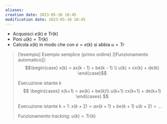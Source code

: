 ```yaml
---
aliases: 
creation date: 2023-05-10 10:45
modification date: 2023-05-10 10:45
---
```


- Acqusisci $e(k)$ e $Tr(k)$
- Poni $u(k) = Tr(k)$
- Calcola $x(k)$ in modo che con $e = e(k)$ si abbia $u=Tr$

>[!esempio] Esempio semplice (primo ordine)
>[[Funzionamento automatico]]:
> $$\begin{case}
>x(k) = ax(k - 1) + be(k - 1) \\
>u(k) = cx(k) + de(k)
\end{case}$$
>
>Esecuzione istante k
>$$ \begin{cases}
>x(k+1) = ax(k) + be(k)\\
>u(k+1) cx(k+1) + de(k+1)
\end{cases} $$
>
>Esecuzione istante k + 1:
>$x(k+2) = ax(k+1) + be(k+1)$
>$u(k+2)= \dots$
>
>Funzionamento tracking:
> $u(k) = Tr(k)$
> 

